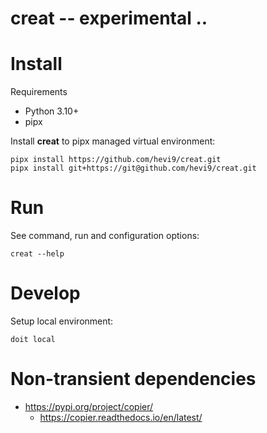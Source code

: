 # creat -- experimental ..

# Install

Requirements

* Python 3.10+
* pipx

Install **creat** to pipx managed virtual environment:

```shell
pipx install https://github.com/hevi9/creat.git
pipx install git+https://git@github.com/hevi9/creat.git
```

# Run

See command, run and configuration options:

```shell
creat --help
```

# Develop

Setup local environment:

```shell
doit local
```

# Non-transient dependencies

* https://pypi.org/project/copier/
  * https://copier.readthedocs.io/en/latest/
